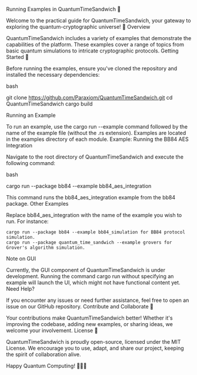 Running Examples in QuantumTimeSandwich 🥪

Welcome to the practical guide for QuantumTimeSandwich, your gateway to exploring the quantum-cryptographic universe! 🌌
Overview

QuantumTimeSandwich includes a variety of examples that demonstrate the capabilities of the platform. These examples cover a range of topics from basic quantum simulations to intricate cryptographic protocols.
Getting Started 🚀

Before running the examples, ensure you've cloned the repository and installed the necessary dependencies:

bash

git clone https://github.com/Paraxiom/QuantumTimeSandwich.git
cd QuantumTimeSandwich
cargo build

Running an Example

To run an example, use the cargo run --example command followed by the name of the example file (without the .rs extension). Examples are located in the examples directory of each module.
Example: Running the BB84 AES Integration

Navigate to the root directory of QuantumTimeSandwich and execute the following command:

bash

cargo run --package bb84 --example bb84_aes_integration

This command runs the bb84_aes_integration example from the bb84 package.
Other Examples

Replace bb84_aes_integration with the name of the example you wish to run. For instance:

    cargo run --package bb84 --example bb84_simulation for BB84 protocol simulation.
    cargo run --package quantum_time_sandwich --example grovers for Grover's algorithm simulation.

Note on GUI

Currently, the GUI component of QuantumTimeSandwich is under development. Running the command cargo run without specifying an example will launch the UI, which might not have functional content yet.
Need Help?

If you encounter any issues or need further assistance, feel free to open an issue on our GitHub repository.
Contribute and Collaborate 🤝

Your contributions make QuantumTimeSandwich better! Whether it's improving the codebase, adding new examples, or sharing ideas, we welcome your involvement.
License 📜

QuantumTimeSandwich is proudly open-source, licensed under the MIT License. We encourage you to use, adapt, and share our project, keeping the spirit of collaboration alive.

Happy Quantum Computing! 🌌🥪🚀
